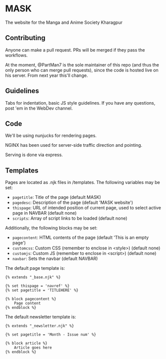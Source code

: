 # MASK
The website for the Manga and Anime Society Kharagpur

## Contributing
Anyone can make a pull request. PRs will be merged if they pass the workflows.

At the moment, @PartMan7 is the sole maintainer of this repo (and thus the only person who can merge pull requests), since the code is hosted live on his server. From next year this'll change.


## Guidelines

Tabs for indentation, basic JS style guidelines. If you have any questions, post 'em in the WebDev channel.


## Code

We'll be using nunjucks for rendering pages.

NGINX has been used for server-side traffic direction and pointing.

Serving is done via express.


## Templates

Pages are located as .njk files in /templates. The following variables may be set:

* `pagetitle`: Title of the page (default MASK)
* `pagedesc`: Description of the page (default 'MASK website')
* `thispage`: URL of intended position of current page, used to select active page in NAVBAR (default none)
* `scripts`: Array of script links to be loaded (default none)


Additionally, the following blocks may be set:

* `pagecontent`: HTML contents of the page (default 'This is an empty page')
* `customcss`: Custom CSS (remember to enclose in \<style>) (default none)
* `customjs`: Custom JS (remember to enclose in \<script>) (default none)
* `navbar`: Sets the navbar (default NAVBAR)


The default page template is:

```nunjucks
{% extends "_base.njk" %}

{% set thispage = 'navref' %}
{% set pagetitle = 'TITLEHERE' %}

{% block pagecontent %}
	Page content
{% endblock %}

```

The default newsletter template is:

```nunjucks
{% extends "_newsletter.njk" %}

{% set pagetitle = 'Month - Issue num' %}

{% block article %}
	Article goes here
{% endblock %}

```